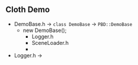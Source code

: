 ## Cloth Demo

- DemoBase.h -> `class DemoBase` -> `PBD::DemoBase`
  - new DemoBase();
    - Logger.h
    - SceneLoader.h
    -
- Logger.h ->
